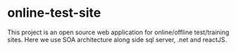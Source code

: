 # online-test-site
This project is an open source web application for online/offline test/training sites. Here we use SOA architecture along side sql server, .net and reactJS.
